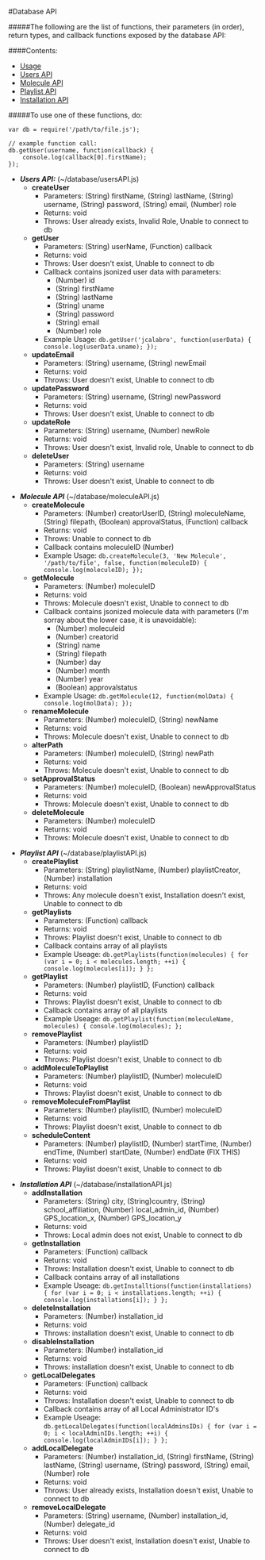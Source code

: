 #Database API

#####The following are the list of functions, their parameters (in order), return types, and callback functions exposed by the database API:

####Contents:
* [Usage](#usage)
* [Users API](#usersAPI)
* [Molecule API](#moleculeAPI)
* [Playlist API](#playlistAPI)
* [Installation API](#installationAPI)

<a name="usage"></a>

#####To use one of these functions, do:
```
var db = require('/path/to/file.js');

// example function call:
db.getUser(username, function(callback) {
	console.log(callback[0].firstName);
});
```





<a name="usersAPI"></a>

* ***Users API:*** (~/database/usersAPI.js)
	* **createUser**
		* Parameters: (String) firstName, (String) lastName, (String) username, (String) password, (String) email, (Number) role
		* Returns: void
		* Throws: User already exists, Invalid Role, Unable to connect to db
	* **getUser**
		* Parameters: (String) userName, (Function) callback
		* Returns: void
		* Throws: User doesn't exist, Unable to connect to db
		* Callback contains jsonized user data with parameters:
			* (Number) id
			* (String) firstName
			* (String) lastName
			* (String) uname
			* (String) password
			* (String) email
			* (Number) role
		* Example Usage: `db.getUser('jcalabro', function(userData) { console.log(userData.uname); });`
	* **updateEmail**
		* Parameters: (String) username, (String) newEmail
		* Returns: void
		* Throws: User doesn't exist, Unable to connect to db
	* **updatePassword**
		* Parameters: (String) username, (String) newPassword
		* Returns: void
		* Throws: User doesn't exist, Unable to connect to db
	* **updateRole**
		* Parameters: (String) username, (Number) newRole
		* Returns: void
		* Throws: User doesn't exist, Invalid role, Unable to connect to db
	* **deleteUser**
		* Parameters: (String) username
		* Returns: void
		* Throws: User doesn't exist, Unable to connect to db


<a name="moleculeAPI"></a>

* ***Molecule API*** (~/database/moleculeAPI.js)
	* **createMolecule** 
		* Parameters: (Number) creatorUserID, (String) moleculeName, (String) filepath, (Boolean) approvalStatus, (Function) callback
		* Returns: void
		* Throws: Unable to connect to db
		* Callback contains moleculeID (Number)
		* Example Usage: `db.createMolecule(3, 'New Molecule', '/path/to/file', false, function(moleculeID) { console.log(moleculeID); });`
	* **getMolecule**
		* Parameters: (Number) moleculeID
		* Returns: void
		* Throws: Molecule doesn't exist, Unable to connect to db
		* Callback contains jsonized molecule data with parameters (I'm sorray about the lower case, it is unavoidable):
			* (Number) moleculeid
			* (Number) creatorid
			* (String) name
			* (String) filepath
			* (Number) day
			* (Number) month
			* (Number) year
			* (Boolean) approvalstatus
		* Example Usage: `db.getMolecule(12, function(molData) { console.log(molData); });`
	* **renameMolecule**
		* Parameters: (Number) moleculeID, (String) newName
		* Returns: void
		* Throws: Molecule doesn't exist, Unable to connect to db
	* **alterPath**
		* Parameters: (Number) moleculeID, (String) newPath
		* Returns: void
		* Throws: Molecule doesn't exist, Unable to connect to db
	* **setApprovalStatus**
		* Parameters: (Number) moleculeID, (Boolean) newApprovalStatus
		* Returns: void
		* Throws: Molecule doesn't exist, Unable to connect to db
	* **deleteMolecule**
		* Parameters: (Number) moleculeID
		* Returns: void
		* Throws: Molecule doesn't exist, Unable to connect to db


<a name="playlistAPI"></a>

* ***Playlist API*** (~/database/playlistAPI.js)
	* **createPlaylist**
		* Parameters: (String) playlistName, (Number) playlistCreator, (Number) installation
		* Returns: void
		* Throws: Any molecule doesn't exist, Installation doesn't exist, Unable to connect to db
	* **getPlaylists**
		* Parameters: (Function) callback
		* Returns: void
		* Throws: Playlist doesn't exist, Unable to connect to db
		* Callback contains array of all playlists
		* Example Useage: `db.getPlaylists(function(molecules) { for (var i = 0; i < molecules.length; ++i) { console.log(molecules[i]); } };`
	* **getPlaylist**
		* Parameters: (Number) playlistID, (Function) callback
		* Returns: void
		* Throws: Playlist doesn't exist, Unable to connect to db
		* Callback contains array of all playlists
		* Example Useage: `db.getPlaylist(function(moleculeName, molecules) { console.log(molecules); };`
	* **removePlaylist**
		* Parameters: (Number) playlistID
		* Returns: void
		* Throws: Playlist doesn't exist, Unable to connect to db
	* **addMoleculeToPlaylist**
		* Parameters: (Number) playlistID, (Number) moleculeID
		* Returns: void
		* Throws: Playlist doesn't exist, Unable to connect to db
	* **removeMoleculeFromPlaylist**
		* Parameters: (Number) playlistID, (Number) moleculeID
		* Returns: void
		* Throws: Playlist doesn't exist, Unable to connect to db
	* **scheduleContent**
		* Parameters: (Number) playlistID, (Number) startTime, (Number) endTime, (Number) startDate, (Number) endDate (FIX THIS)
		* Returns: void
		* Throws: Playlist doesn't exist, Unable to connect to db

<a name="installationAPI"></a>

* ***Installation API*** (~/database/installationAPI.js)
	* **addInstallation**
		* Parameters: (String) city, (String)country, (String) school_affiliation, (Number) local_admin_id, (Number) GPS_location_x, (Number) GPS_location_y
		* Returns: void
		* Throws: Local admin does not exist, Unable to connect to db	
	* **getInstallation**
		* Parameters: (Function) callback
		* Returns: void
		* Throws: Installation doesn't exist, Unable to connect to db
		* Callback contains array of all installations
		* Example Useage: `db.getInstalltions(function(installations) { for (var i = 0; i < installations.length; ++i) { console.log(installations[i]); } };`
	* **deleteInstallation**
		* Parameters: (Number) installation_id
		* Returns: void
		* Throws: installation doesn't exist, Unable to connect to db
	* **disableInstallation**
		* Parameters: (Number) installation_id
		* Returns: void
		* Throws: installation doesn't exist, Unable to connect to db
	* **getLocalDelegates**
		* Parameters: (Function) callback
		* Returns: void
		* Throws: Installation doesn't exist, Unable to connect to db
		* Callback contains array of all Local Administrator ID's
		* Example Useage: `db.getLocalDelegates(function(localAdminsIDs) { for (var i = 0; i < localAdminIDs.length; ++i) { console.log(localAdminIDs[i]); } };`
	* **addLocalDelegate**
		* Parameters: (Number) installation_id, (String) firstName, (String) lastName, (String) username, (String) password, (String) email, (Number) role
		* Returns: void
		* Throws: User already exists, Installation doesn't exist, Unable to connect to db
	* **removeLocalDelegate**
		* Parameters: (String) username, (Number) installation_id, (Number) delegate_id
		* Returns: void
		* Throws: User doesn't exist, Installation doesn't exist, Unable to connect to db
		
